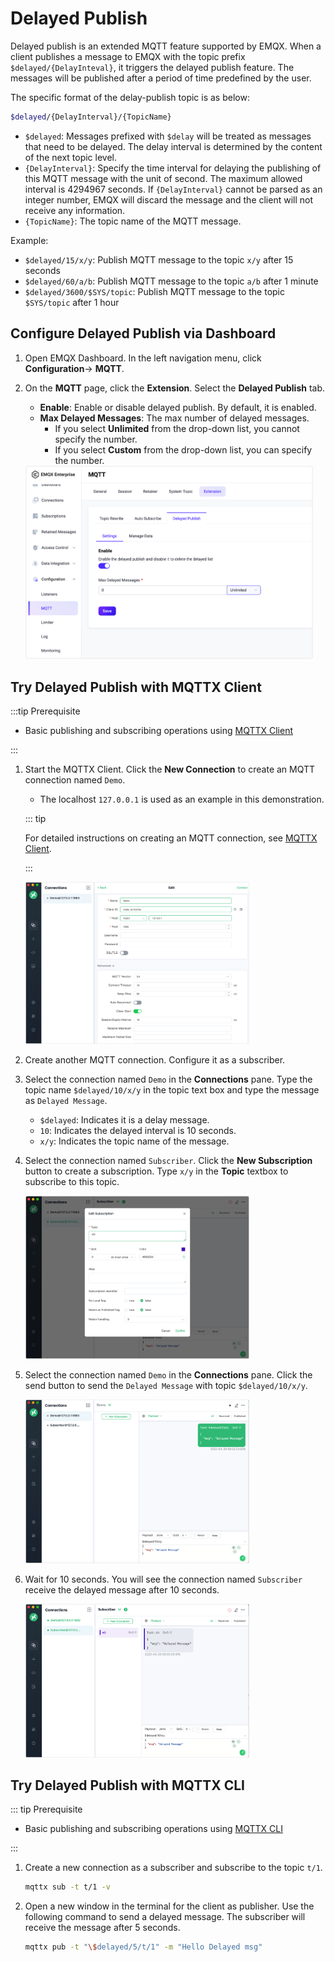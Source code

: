# Delayed Publish

Delayed publish is an extended MQTT feature supported by EMQX. When a client publishes a message to EMQX with the topic prefix `$delayed/{DelayInteval}`, it triggers the delayed publish feature. The messages will be published after a period of time predefined by the user. 

The specific format of the delay-publish topic is as below:

```bash
$delayed/{DelayInterval}/{TopicName}
```

- `$delayed`: Messages prefixed with `$delay` will be treated as messages that need to be delayed. The delay interval is determined by the content of the next topic level.
- `{DelayInterval}`: Specify the time interval for delaying the publishing of this MQTT message with the unit of second. The maximum allowed interval is 4294967 seconds. If `{DelayInterval}` cannot be parsed as an integer number, EMQX will discard the message and the client will not receive any information.
- `{TopicName}`: The topic name of the MQTT message.

Example:

- `$delayed/15/x/y`: Publish MQTT message to the topic `x/y` after 15 seconds
- `$delayed/60/a/b`: Publish MQTT message to the topic `a/b` after 1 minute
- `$delayed/3600/$SYS/topic`: Publish MQTT message to the topic  `$SYS/topic` after 1 hour

## Configure Delayed Publish via Dashboard

1. Open EMQX Dashboard. In the left navigation menu, click **Configuration**-> **MQTT**. 

2. On the **MQTT** page, click the **Extension**. Select the **Delayed Publish** tab.

   - **Enable**: Enable or disable delayed publish. By default, it is enabled.
   - **Max Delayed Messages**: The max number of delayed messages. 
     - If you select **Unlimited** from the drop-down list, you cannot specify the number.
     - If you select **Custom** from the drop-down list, you can specify the number.

   <img src="./assets/configure-delayed-publish-dashboard.png" alt="configure-delayed-publish-dashboard" style="zoom:45%;" />

## Try Delayed Publish with MQTTX Client

:::tip Prerequisite

- Basic publishing and subscribing operations using [MQTTX Client](./publish-and-subscribe.md) 

:::

1. Start the MQTTX Client. Click the **New Connection** to create an MQTT connection named `Demo`.

   - The localhost `127.0.0.1` is used as an example in this demonstration.

   ::: tip 

   For detailed instructions on creating an MQTT connection, see [MQTTX Client](./publish-and-subscribe.md).

   :::

   <img src="./assets/Configure-new-connection-general.png" alt="Configure-new-connection-general" style="zoom:35%;" />

2. Create another MQTT connection. Configure it as a subscriber. 

3. Select the connection named `Demo` in the **Connections** pane. Type the topic name `$delayed/10/x/y` in the topic text box and type the message as `Delayed Message`. 

   - `$delayed`: Indicates it is a delay message.
   - `10`: Indicates the delayed interval is 10 seconds.
   - `x/y`: Indicates the topic name of the message.

4. Select the connection named `Subscriber`. Click the **New Subscription** button to create a subscription.  Type `x/y` in the **Topic** textbox to subscribe to this topic.

   <img src="./assets/subscribe-delayed-message.png" alt="subscribe-delayed-message" style="zoom:35%;" />

5. Select the connection named `Demo` in the **Connections** pane. Click the send button to send the `Delayed Message` with topic `$delayed/10/x/y`.

   <img src="./assets/publish-delayed-message.png" alt="publish-delayed-message" style="zoom:35%;" />

6. Wait for 10 seconds. You will see the connection named `Subscriber` receive the delayed message after 10 seconds.

   <img src="./assets/receive-delayed-message.png" alt="receive-delayed-message" style="zoom:35%;" />

## Try Delayed Publish with MQTTX CLI

::: tip Prerequisite

- Basic publishing and subscribing operations using [MQTTX CLI](./publish-and-subscribe.md) 

:::

1. Create a new connection as a subscriber and subscribe to the topic `t/1`.

   ```bash
   mqttx sub -t t/1 -v
   ```

2. Open a new window in the terminal for the client as publisher. Use the following command to send a delayed message. The subscriber will receive the message after 5 seconds.

   ```bash
   mqttx pub -t "\$delayed/5/t/1" -m "Hello Delayed msg"
   ```

   


